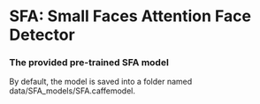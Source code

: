 # SFA: Small Faces Attention Face Detector

### The provided pre-trained SFA model

By default, the model is saved into a folder named data/SFA_models/SFA.caffemodel.
